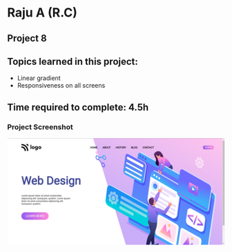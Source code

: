 # Raju A (R.C)

## Project 8

## Topics learned in this project:

- Linear gradient
- Responsiveness on all screens

## Time required to complete: 4.5h

### Project Screenshot

![screenshot](/screenshot.png)
